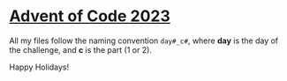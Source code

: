 # [Advent of Code 2023](https://adventofcode.com/2023)

All my files follow the naming convention `day#_c#`, where **day** is the day of the challenge, and **c** is the part (1 or 2).

Happy Holidays!
